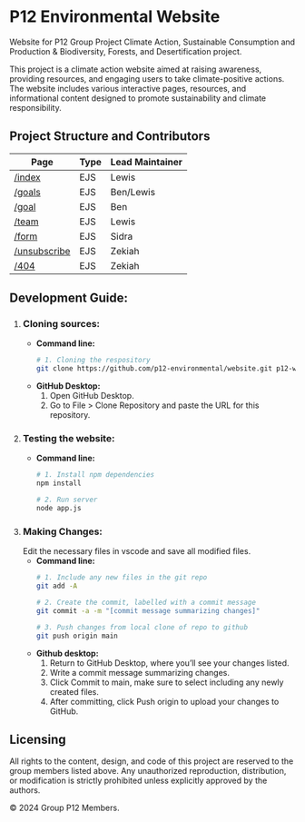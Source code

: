 # P12 Environmental Website
Website for P12 Group Project Climate Action, Sustainable Consumption and Production &amp;
Biodiversity, Forests, and Desertification project.

This project is a climate action website aimed at raising awareness, providing resources,
and engaging users to take climate-positive actions. The website includes various interactive
pages, resources, and informational content designed to promote sustainability and climate responsibility.

## Project Structure and Contributors

| Page                                              | Type | Lead Maintainer  |
|---------------------------------------------------|------|------------------|
| [/index](./app/views/index.ejs)                   | EJS  | Lewis            |
| [/goals](./app/views/goals.ejs)                   | EJS  | Ben/Lewis        |
| [/goal](./app/views/goal.ejs)                     | EJS  | Ben              |
| [/team](./app/views/team.ejs)                     | EJS  | Lewis            |
| [/form](./app/views/form.ejs)                     | EJS  | Sidra            |
| [/unsubscribe](./app/views/unsubscribe.ejs)       | EJS  | Zekiah           |
| [/404](./app/views/404.ejs)                       | EJS  | Zekiah           |

## Development Guide:
1. ### Cloning sources:
    - **Command line:**
        ```bash
        # 1. Cloning the respository
        git clone https://github.com/p12-environmental/website.git p12-website
        ```
    - **GitHub Desktop:**
        1. Open GitHub Desktop.
        2. Go to File > Clone Repository and paste the URL for this repository.
2. ### Testing the website:
    - **Command line:**
        ```sh
        # 1. Install npm dependencies
        npm install
        ```
        ```sh
        # 2. Run server
        node app.js
        ```
3. ### Making Changes:
    Edit the necessary files in vscode and save all modified files.
    - **Command line:**
        ```bash
        # 1. Include any new files in the git repo
        git add -A
        ```
        ```bash
        # 2. Create the commit, labelled with a commit message
        git commit -a -m "[commit message summarizing changes]"
        ```
        ```bash
        # 3. Push changes from local clone of repo to github
        git push origin main
        ```
    - **Github desktop:**
        1. Return to GitHub Desktop, where you’ll see your changes listed.
        2. Write a commit message summarizing changes.
        3. Click Commit to main, make sure to select including any newly created files.
        4. After committing, click Push origin to upload your changes to GitHub.

## Licensing
All rights to the content, design, and code of this project are reserved to the group members listed above. Any unauthorized reproduction, distribution, or modification is strictly prohibited unless explicitly approved by the authors.

© 2024 Group P12 Members.
